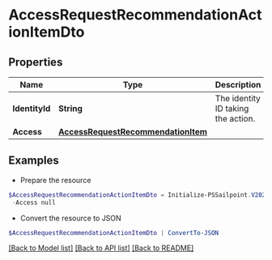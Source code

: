 # AccessRequestRecommendationActionItemDto
## Properties

Name | Type | Description | Notes
------------ | ------------- | ------------- | -------------
**IdentityId** | **String** | The identity ID taking the action. | 
**Access** | [**AccessRequestRecommendationItem**](AccessRequestRecommendationItem.md) |  | 

## Examples

- Prepare the resource
```powershell
$AccessRequestRecommendationActionItemDto = Initialize-PSSailpoint.V2024AccessRequestRecommendationActionItemDto  -IdentityId 2c91808570313110017040b06f344ec9 `
 -Access null
```

- Convert the resource to JSON
```powershell
$AccessRequestRecommendationActionItemDto | ConvertTo-JSON
```

[[Back to Model list]](../README.md#documentation-for-models) [[Back to API list]](../README.md#documentation-for-api-endpoints) [[Back to README]](../README.md)

